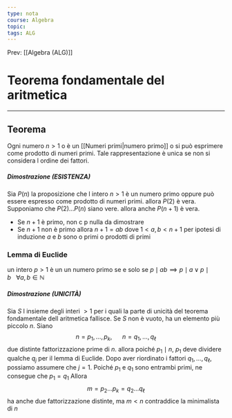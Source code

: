 ```yaml
---
type: nota
course: Algebra
topic: 
tags: ALG
---
```


Prev: [[Algebra (ALG)]]

# Teorema fondamentale del aritmetica
---
## Teorema
Ogni numero $n>1$ o è un  [[Numeri primi|numero primo]] o si può esprimere come prodotto di numeri primi. Tale rappresentazione è unica se non si considera l ordine dei fattori.

##### Dimostrazione  (ESISTENZA)
Sia $P(n)$ la proposizione che l intero $n>1$ è un numero primo oppure può essere espresso come prodotto di numeri primi. allora $P(2)$ è vera. Supponiamo che $P(2)…P(n)$ siano vere. allora anche $P(n+1)$ è vera.
- Se $n+1$ è primo, non c p nulla da dimostrare 
- Se $n+1$ non è primo allora $n+1=ab$ dove $1 <a,b < n+1$ per ipotesi di induzione $a$ e $b$ sono o primi o prodotti di primi


### Lemma di Euclide 
un intero $p>1$ è un un numero primo se e solo se $p\mid ab \implies p \mid a \lor p \mid b \ \ \ \forall a,b \in \mathbb{N}$ 

##### Dimostrazione  (UNICITÀ)
Sia $S$ l insieme degli interi $>1$ per i quali la parte di unicità del teorema fondamentale dell aritmetica fallisce. Se $S$ non è vuoto, ha un elemento più piccolo $n$. Siano 
$$n = p_1,\dots,p_k, \ \ \ \ \ \ n = q_1, \dots,q_\ell$$
due distinte fattorizzazione prime di $n$. allora poiché $p_1\mid n$, $p_1$ deve dividere qualche $q_j$ per il lemma di Euclide. Dopo aver riordinato i fattori $q_1,\dots,q_\ell$, possiamo assumere che $j=1$. Poiché $p_1$ e $q_1$ sono entrambi primi, ne consegue che $p_1=q_1$ Allora $$m=p_2\dots p_k= q_2 \dots q_\ell$$
ha anche due fattorizzazione distinte, ma $m < n$ contraddice la minimalista di $n$